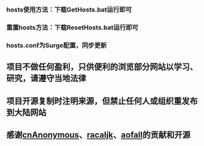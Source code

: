 ###  hosts使用方法：下载GetHosts.bat运行即可
###  重置hosts方法：下载ResetHosts.bat运行即可
###  hosts.conf为Surge配置，同步更新

##   项目不做任何盈利，只供便利的浏览部分网站以学习、研究，请遵守当地法律
##   项目开源复制时注明来源，但禁止任何人或组织重发布到大陆网站
##   感谢[cnAnonymous](https://github.com/cnAnonymous)、[racaljk](https://github.com/racaljk)、[aofall](https://github.com/aofall)的贡献和开源
